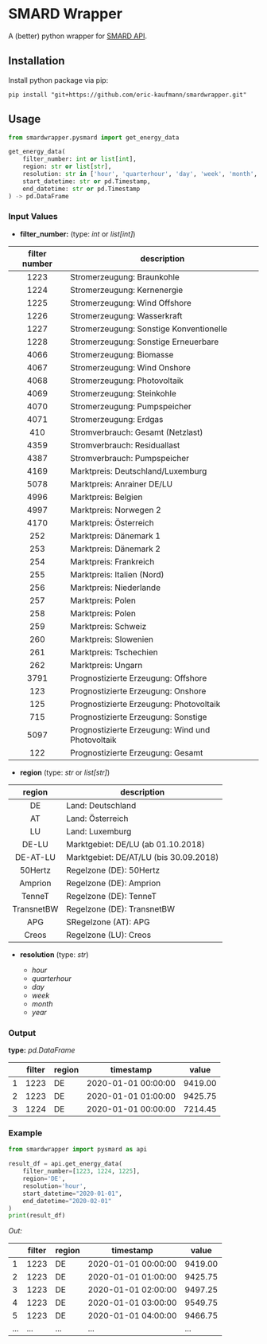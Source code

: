 # SMARD Wrapper

A (better) python wrapper for [SMARD API](https://smard.api.bund.dev/).

## Installation

Install python package via pip:
```shell
pip install "git+https://github.com/eric-kaufmann/smardwrapper.git"
```

## Usage

```python
from smardwrapper.pysmard import get_energy_data

get_energy_data(
    filter_number: int or list[int],
    region: str or list[str],
    resolution: str in ['hour', 'quarterhour', 'day', 'week', 'month', 'year'],
    start_datetime: str or pd.Timestamp,
    end_datetime: str or pd.Timestamp
) -> pd.DataFrame
```

### Input Values

- **filter_number:** (type: *int* or *list[int]*)

| filter number | description                                      |
|:-------------:|--------------------------------------------------|
|     1223      | Stromerzeugung: Braunkohle                       |
|     1224      | Stromerzeugung: Kernenergie                      |
|     1225      | Stromerzeugung: Wind Offshore                    |
|     1226      | Stromerzeugung: Wasserkraft                      |
|     1227      | Stromerzeugung: Sonstige Konventionelle          |
|     1228      | Stromerzeugung: Sonstige Erneuerbare             |
|     4066      | Stromerzeugung: Biomasse                         |
|     4067      | Stromerzeugung: Wind Onshore                     |
|     4068      | Stromerzeugung: Photovoltaik                     |
|     4069      | Stromerzeugung: Steinkohle                       |
|     4070      | Stromerzeugung: Pumpspeicher                     |
|     4071      | Stromerzeugung: Erdgas                           |
|      410      | Stromverbrauch: Gesamt (Netzlast)                |
|     4359      | Stromverbrauch: Residuallast                     |
|     4387      | Stromverbrauch: Pumpspeicher                     |
|     4169      | Marktpreis: Deutschland/Luxemburg                |
|     5078      | Marktpreis: Anrainer DE/LU                       |
|     4996      | Marktpreis: Belgien                              |
|     4997      | Marktpreis: Norwegen 2                           |
|     4170      | Marktpreis: Österreich                           |
|      252      | Marktpreis: Dänemark 1                           |
|      253      | Marktpreis: Dänemark 2                           |
|      254      | Marktpreis: Frankreich                           |
|      255      | Marktpreis: Italien (Nord)                       |
|      256      | Marktpreis: Niederlande                          |
|      257      | Marktpreis: Polen                                |
|      258      | Marktpreis: Polen                                |
|      259      | Marktpreis: Schweiz                              |
|      260      | Marktpreis: Slowenien                            |
|      261      | Marktpreis: Tschechien                           |
|      262      | Marktpreis: Ungarn                               |
|     3791      | Prognostizierte Erzeugung: Offshore              |
|      123      | Prognostizierte Erzeugung: Onshore               |
|      125      | Prognostizierte Erzeugung: Photovoltaik          |
|      715      | Prognostizierte Erzeugung: Sonstige              |
|     5097      | Prognostizierte Erzeugung: Wind und Photovoltaik |
|      122      | Prognostizierte Erzeugung: Gesamt                |

- **region** (type: *str* or *list[str]*)

|   region   | description                            |
|:----------:|----------------------------------------|
|     DE     | Land: Deutschland                      |
|     AT     | Land: Österreich                       |
|     LU     | Land: Luxemburg                        |
|   DE-LU    | Marktgebiet: DE/LU (ab 01.10.2018)     |
|  DE-AT-LU  | Marktgebiet: DE/AT/LU (bis 30.09.2018) |
|  50Hertz   | Regelzone (DE): 50Hertz                |
|  Amprion   | Regelzone (DE): Amprion                |
|   TenneT   | Regelzone (DE): TenneT                 |
| TransnetBW | Regelzone (DE): TransnetBW             |
|    APG     | SRegelzone (AT): APG                   |
|   Creos    | Regelzone (LU): Creos                  |

- **resolution** (type: *str*)

  - *hour*
  - *quarterhour*
  - *day*
  - *week*
  - *month*
  - *year*


### Output

**type:** *pd.DataFrame*

|   | filter | region | timestamp           | value   |
|---|--------|--------|---------------------|---------|
| 1 | 1223   | DE     | 2020-01-01 00:00:00 | 9419.00 |
| 2 | 1223   | DE     | 2020-01-01 01:00:00 | 9425.75 |
| 3 | 1224   | DE     | 2020-01-01 00:00:00 | 7214.45 |


### Example

```python
from smardwrapper import pysmard as api

result_df = api.get_energy_data(
    filter_number=[1223, 1224, 1225],
    region='DE',
    resolution='hour',
    start_datetime="2020-01-01",
    end_datetime="2020-02-01"
)
print(result_df)
```
*Out:*

|     | filter | region | timestamp           | value   |
|-----|--------|--------|---------------------|---------|
| 1   | 1223   | DE     | 2020-01-01 00:00:00 | 9419.00 |
| 2   | 1223   | DE     | 2020-01-01 01:00:00 | 9425.75 |
| 3   | 1223   | DE     | 2020-01-01 02:00:00 | 9497.25 |
| 4   | 1223   | DE     | 2020-01-01 03:00:00 | 9549.75 |
| 5   | 1223   | DE     | 2020-01-01 04:00:00 | 9466.75 |
| ... | ...    | ...    | ...                 | ...     |
